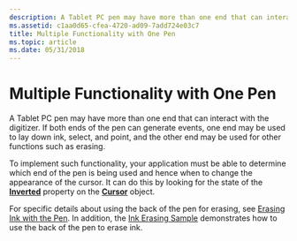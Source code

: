 ```yaml
---
description: A Tablet PC pen may have more than one end that can interact with the digitizer.
ms.assetid: c1aa0d65-cfea-4720-ad09-7add724e03c7
title: Multiple Functionality with One Pen
ms.topic: article
ms.date: 05/31/2018
---
```


# Multiple Functionality with One Pen

A Tablet PC pen may have more than one end that can interact with the digitizer. If both ends of the pen can generate events, one end may be used to lay down ink, select, and point, and the other end may be used for other functions such as erasing.

To implement such functionality, your application must be able to determine which end of the pen is being used and hence when to change the appearance of the cursor. It can do this by looking for the state of the [**Inverted**](/windows/desktop/api/msinkaut/nf-msinkaut-iinkcursor-get_inverted) property on the [**Cursor**](/windows/desktop/api/msinkaut/nn-msinkaut-iinkcursor) object.

For specific details about using the back of the pen for erasing, see [Erasing Ink with the Pen](erasing-ink-with-the-pen.md). In addition, the [Ink Erasing Sample](ink-erasing-sample.md) demonstrates how to use the back of the pen to erase ink.

 

 



